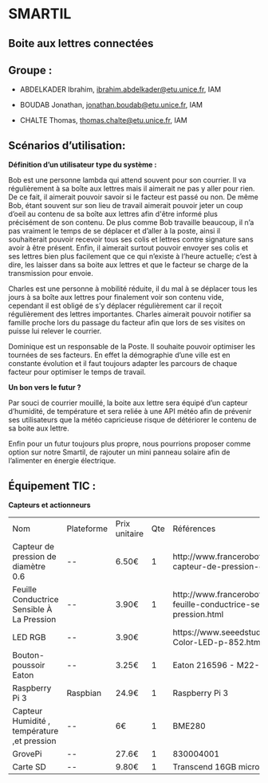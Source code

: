 S**MA**RT**IL**
==

Boite aux lettres connectées
-

## **Groupe :**

* ABDELKADER Ibrahim, [ibrahim.abdelkader@](mailto:ibrahim.abdelkader@esprit.tn)[etu.unice.fr](mailto:jonathan.boudab@etu.unice.fr), IAM

* BOUDAB Jonathan, [jonathan.boudab@etu.unice.fr](mailto:jonathan.boudab@etu.unice.fr), IAM

* CHALTE Thomas,  [thomas.chalte@etu.unice.fr](mailto:thomas.chalte@etu.unice.fr), IAM

## **Scénarios d’utilisation:**

**Définition d’un utilisateur type du système :**

Bob est une personne lambda qui attend souvent pour son courrier. Il va régulièrement à sa boîte aux lettres mais il aimerait ne pas y aller pour rien. De ce fait, il aimerait pouvoir savoir si le facteur est passé ou non. De même Bob, étant souvent sur son lieu de travail aimerait pouvoir jeter un coup d’oeil au contenu de sa boîte aux lettres afin d'être informé plus précisément de son contenu. De plus comme Bob travaille beaucoup, il n’a pas vraiment le temps de se déplacer et d’aller à la poste, ainsi il souhaiterait pouvoir recevoir tous ses colis et lettres contre signature sans avoir à être présent. Enfin, il aimerait surtout pouvoir envoyer ses colis et ses lettres bien plus facilement que ce qui n’existe à l’heure actuelle; c’est à dire, les laisser dans sa boite aux lettres et que le facteur se charge de la transmission pour envoie.

Charles est une personne à mobilité réduite, il  du mal à se déplacer tous les jours à sa boîte aux lettres pour finalement voir son contenu vide, cependant il est obligé de s’y déplacer régulièrement car il reçoit régulièrement des lettres importantes. Charles aimerait pouvoir notifier sa famille proche lors du passage du facteur afin que lors de ses visites on puisse lui relever le courrier.

Dominique est un responsable de la Poste. Il souhaite pouvoir optimiser les tournées de ses facteurs. En effet la démographie d’une ville est en constante évolution et il faut toujours adapter les parcours de chaque facteur pour optimiser le temps de travail.

**Un bon vers le futur ?**

Par souci de courrier mouillé, la boite aux lettre sera équipé d’un capteur d’humidité, de température et sera reliée à une API météo afin de prévenir ses utilisateurs que la météo capricieuse risque de détériorer le contenu de sa boite aux lettre.

Enfin pour un futur toujours plus propre, nous pourrions proposer comme option sur notre Smartil, de rajouter un mini panneau solaire afin de l’alimenter en énergie électrique.

## **Équipement TIC :**

**Capteurs et actionneurs**

<table>
  <tr>
    <td>Nom</td>
    <td>Plateforme</td>
    <td>Prix unitaire</td>
    <td>Qte</td>
    <td>Références</td>
  </tr>
  <tr>
    <td>Capteur de pression de diamètre 0.6</td>
    <td>--</td>
    <td>6.50€</td>
    <td>1</td>
    <td>http://www.francerobotique.com/pression/391-capteur-de-pression-diam-06.html</td>
  </tr>
  <tr>
    <td>Feuille Conductrice Sensible À La Pression</td>
    <td>--</td>
    <td>3.90€</td>
    <td>1</td>
    <td>http://www.francerobotique.com/pression/424-feuille-conductrice-sensible-%C3%A0-la-pression.html</td>
  </tr>
  <tr>
    <td>LED RGB</td>
    <td>--</td>
    <td>3.90€</td>
    <td></td>
    <td>https://www.seeedstudio.com/Grove-Variable-Color-LED-p-852.html</td>
  </tr>
  <tr>
    <td>Bouton-poussoir Eaton</td>
    <td>--</td>
    <td>3.25€</td>
    <td>1</td>
    <td>Eaton 216596 - M22-D-G</td>
  </tr>
  <tr>
    <td>Raspberry Pi 3</td>
    <td>Raspbian</td>
    <td>24.9€</td>
    <td>1</td>
    <td>Raspberry Pi 3</td>
  </tr>
  <tr>
    <td>Capteur Humidité , température ,et pression</td>
    <td>--</td>
    <td>6€</td>
    <td>1</td>
    <td>BME280
</td>
  </tr>
  <tr>
    <td>GrovePi</td>
    <td>--</td>
    <td>27.6€</td>
    <td>1</td>
    <td>830004001</td>
  </tr>
  <tr>
    <td>Carte SD </td>
    <td>--</td>
    <td>9.80€
</td>
    <td>1</td>
    <td>Transcend 16GB microSDHC
</td>
  </tr>
</table>


